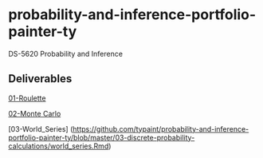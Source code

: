 # probability-and-inference-portfolio-painter-ty
DS-5620 Probability and Inference

## Deliverables
[01-Roulette](https://github.com/typaint/probability-and-inference-portfolio-painter-ty/blob/master/01-roulette-simulation/Roulette.Rmd)

[02-Monte Carlo](https://github.com/typaint/probability-and-inference-portfolio-painter-ty/blob/master/02-monte-carlo-error/Monte_Carlo_Error.Rmd)

[03-World_Series] (https://github.com/typaint/probability-and-inference-portfolio-painter-ty/blob/master/03-discrete-probability-calculations/world_series.Rmd)

